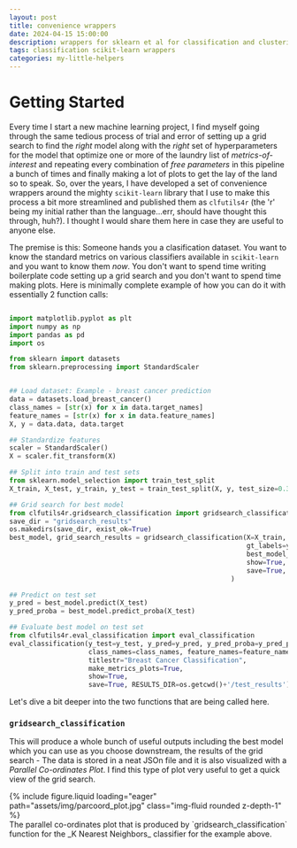 ```yaml
---
layout: post
title: convenience wrappers
date: 2024-04-15 15:00:00
description: wrappers for sklearn et al for classification and clustering 
tags: classification scikit-learn wrappers
categories: my-little-helpers
---
```

# Getting Started
Every time I start a new machine learning project, I find myself going through the same tedious process of trial and error of setting up a grid search to find the _right_ model along with the _right_ set of hyperparameters for the model that optimize one or more of the laundry list of _metrics-of-interest_ and repeating every combination of _free parameters_ in this pipeline a bunch of times and finally making a lot of plots to get the lay of the land so to speak.
So, over the years, I have developed a set of convenience wrappers around the mighty `scikit-learn` library that I use to make this process a bit more streamlined and published them as `clfutils4r` (the 'r' being my initial rather than the language...err, should have thought this through, huh?). I thought I would share them here in case they are useful to anyone else. 

The premise is this: Someone hands you a clasification dataset. You want to know the standard metrics on various classifiers available in `scikit-learn` and you want to know them _now_. You don't want to spend time writing boilerplate code setting up a grid search and you don't want to spend time making plots. Here is minimally complete example of how you can do it with essentially 2 function calls:

```python

import matplotlib.pyplot as plt
import numpy as np
import pandas as pd
import os

from sklearn import datasets
from sklearn.preprocessing import StandardScaler


## Load dataset: Example - breast cancer prediction
data = datasets.load_breast_cancer()
class_names = [str(x) for x in data.target_names]
feature_names = [str(x) for x in data.feature_names]
X, y = data.data, data.target

## Standardize features
scaler = StandardScaler()
X = scaler.fit_transform(X)

## Split into train and test sets
from sklearn.model_selection import train_test_split
X_train, X_test, y_train, y_test = train_test_split(X, y, test_size=0.30, random_state=42)

## Grid search for best model
from clfutils4r.gridsearch_classification import gridsearch_classification
save_dir = "gridsearch_results"
os.makedirs(save_dir, exist_ok=True)
best_model, grid_search_results = gridsearch_classification(X=X_train,                    # training dataset
                                                            gt_labels=y_train,            # ground truth labels
                                                            best_model_metric="F1",       # metric to use to choose the best model
                                                            show=True,                    # whether to display the plots; this is used in a notebook
                                                            save=True, save_dir=save_dir  # whether to save the plots
                                                        )

## Predict on test set
y_pred = best_model.predict(X_test)
y_pred_proba = best_model.predict_proba(X_test)

## Evaluate best model on test set
from clfutils4r.eval_classification import eval_classification
eval_classification(y_test=y_test, y_pred=y_pred, y_pred_proba=y_pred_proba,  
                    class_names=class_names, feature_names=feature_names,
                    titlestr="Breast Cancer Classification",
                    make_metrics_plots=True, 
                    show=True,  
                    save=True, RESULTS_DIR=os.getcwd()+'/test_results')

```

Let's dive a bit deeper into the two functions that are being called here.
 
### `gridsearch_classification`

This will produce a whole bunch of useful outputs including the best model which you can use as you choose downstream, the results of the grid search - The data is stored in a neat JSOn file and it is also visualized with a _Parallel Co-ordinates Plot_. I find this type of plot very useful to get a quick view of the grid search.
<div class="row mt-3">
    <div class="col-sm mt-3 mt-md-0">
        {% include figure.liquid loading="eager" path="assets/img/parcoord_plot.jpg" class="img-fluid rounded z-depth-1" %}
    </div>
    <!-- <div class="col-sm mt-3 mt-md-0">
        {% include figure.liquid loading="eager" path="assets/img/7.jpg" class="img-fluid rounded z-depth-1" %}
    </div> -->
</div>
<div class="caption">
    The parallel co-ordinates plot that is produced by `gridsearch_classification` function for the _K Nearest Neighbors_ classifier for the example above.
</div>
